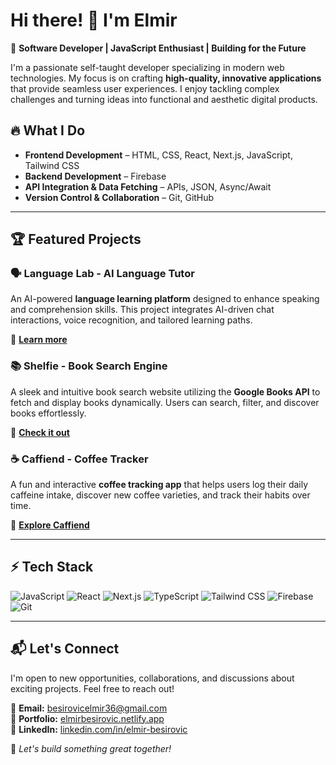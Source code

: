# Hi there! 👋 I'm Elmir

🚀 **Software Developer | JavaScript Enthusiast | Building for the Future**

I'm a passionate self-taught developer specializing in modern web technologies. My focus is on crafting **high-quality, innovative applications** that provide seamless user experiences. I enjoy tackling complex challenges and turning ideas into functional and aesthetic digital products.

## 🔥 What I Do
- **Frontend Development** – HTML, CSS, React, Next.js, JavaScript, Tailwind CSS
- **Backend Development** – Firebase
- **API Integration & Data Fetching** – APIs, JSON, Async/Await
- **Version Control & Collaboration** – Git, GitHub

---

## 🏆 Featured Projects

### 🗣️ Language Lab - AI Language Tutor
An AI-powered **language learning platform** designed to enhance speaking and comprehension skills. This project integrates AI-driven chat interactions, voice recognition, and tailored learning paths.

🔗 **[Learn more](https://github.com/iamelmirr/lanugage-lab)**

### 📚 Shelfie - Book Search Engine
A sleek and intuitive book search website utilizing the **Google Books API** to fetch and display books dynamically. Users can search, filter, and discover books effortlessly.

🔗 **[Check it out](https://github.com/iamelmirr/shelfie)**

### ☕ Caffiend - Coffee Tracker
A fun and interactive **coffee tracking app** that helps users log their daily caffeine intake, discover new coffee varieties, and track their habits over time.

🔗 **[Explore Caffiend](https://github.com/iamelmirr/caffiend)**

---

## ⚡ Tech Stack

![JavaScript](https://img.shields.io/badge/JavaScript-F7DF1E?style=for-the-badge&logo=javascript&logoColor=black)
![React](https://img.shields.io/badge/React-61DAFB?style=for-the-badge&logo=react&logoColor=black)
![Next.js](https://img.shields.io/badge/Next.js-000000?style=for-the-badge&logo=nextdotjs&logoColor=white)
![TypeScript](https://img.shields.io/badge/TypeScript-007ACC?style=for-the-badge&logo=typescript&logoColor=white)
![Tailwind CSS](https://img.shields.io/badge/Tailwind_CSS-38B2AC?style=for-the-badge&logo=tailwind-css&logoColor=white)
![Firebase](https://img.shields.io/badge/Firebase-FFCA28?style=for-the-badge&logo=firebase&logoColor=black)
![Git](https://img.shields.io/badge/Git-F05032?style=for-the-badge&logo=git&logoColor=white)

---

## 📬 Let's Connect
I'm open to new opportunities, collaborations, and discussions about exciting projects. Feel free to reach out!

📧 **Email:** besirovicelmir36@gmail.com  
🔗 **Portfolio:** [elmirbesirovic.netlify.app](https://elmirbesirovic.netlify.app)  
💼 **LinkedIn:** [linkedin.com/in/elmir-besirovic](https://www.linkedin.com/in/elmir-be%C5%A1irovi%C4%87-502472320/)  

🚀 *Let's build something great together!*
